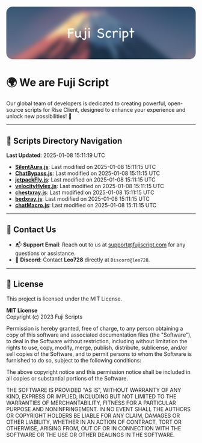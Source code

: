 ![Banner](.github/b.webp)

# 🌍 **We are Fuji Script**

Our global team of developers is dedicated to creating powerful, open-source scripts for Rise Client, designed to enhance your experience and unlock new possibilities! 🌟

---
<!-- SCRIPTS_NAVIGATION_START -->
## 📂 **Scripts Directory Navigation**

**Last Updated**: 2025-01-08 15:11:19 UTC

- **[SilentAura.js](scripts/SilentAura.js)**: Last modified on 2025-01-08 15:11:15 UTC
- **[ChatBypass.js](scripts/ChatBypass.js)**: Last modified on 2025-01-08 15:11:15 UTC
- **[jetpackFly.js](scripts/jetpackFly.js)**: Last modified on 2025-01-08 15:11:15 UTC
- **[velocityHylex.js](scripts/velocityHylex.js)**: Last modified on 2025-01-08 15:11:15 UTC
- **[chestxray.js](scripts/chestxray.js)**: Last modified on 2025-01-08 15:11:15 UTC
- **[bedxray.js](scripts/bedxray.js)**: Last modified on 2025-01-08 15:11:15 UTC
- **[chatMacro.js](scripts/chatMacro.js)**: Last modified on 2025-01-08 15:11:15 UTC

<!-- SCRIPTS_NAVIGATION_END -->

---

## 💬 **Contact Us**  
- 📬 **Support Email**: Reach out to us at [support@fujiscript.com](mailto:support@fujiscript.com) for any questions or assistance.  
- 💬 **Discord**: Contact **Leo728** directly at `Discord@leo728`.

---

## 📜 **License**

This project is licensed under the MIT License.  

**MIT License**  
Copyright (c) 2023 Fuji Scripts  

Permission is hereby granted, free of charge, to any person obtaining a copy of this software and associated documentation files (the "Software"), to deal in the Software without restriction, including without limitation the rights to use, copy, modify, merge, publish, distribute, sublicense, and/or sell copies of the Software, and to permit persons to whom the Software is furnished to do so, subject to the following conditions:  

The above copyright notice and this permission notice shall be included in all copies or substantial portions of the Software.  

THE SOFTWARE IS PROVIDED "AS IS", WITHOUT WARRANTY OF ANY KIND, EXPRESS OR IMPLIED, INCLUDING BUT NOT LIMITED TO THE WARRANTIES OF MERCHANTABILITY, FITNESS FOR A PARTICULAR PURPOSE AND NONINFRINGEMENT. IN NO EVENT SHALL THE AUTHORS OR COPYRIGHT HOLDERS BE LIABLE FOR ANY CLAIM, DAMAGES OR OTHER LIABILITY, WHETHER IN AN ACTION OF CONTRACT, TORT OR OTHERWISE, ARISING FROM, OUT OF OR IN CONNECTION WITH THE SOFTWARE OR THE USE OR OTHER DEALINGS IN THE SOFTWARE.  
